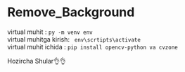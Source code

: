 # Remove_Background

virtual muhit :        `` py -m venv env `` <br>
virtual muhitga kirish:    `` env\scrtipts\activate`` <br>
virtual muhit ichida : `` pip install opencv-python va cvzone ``

Hozircha Shular👌👌
